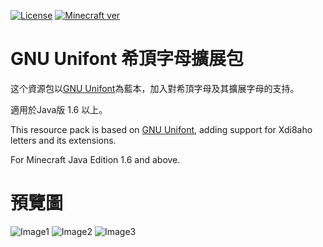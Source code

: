 [![License](https://img.shields.io/static/v1?label=License&message=GNU%20GPL%20v2&color=db2331&style=flat-square&logo=gnu)](https://www.gnu.org/licenses/gpl-2.0.html)
[![Minecraft ver](https://img.shields.io/static/v1?label=Minecraft%20version&message=1.6.0+%2B&color=db2331&style=flat-square&logo=)](https://minecraft.net)

# GNU Unifont 希頂字母擴展包
这个資源包以[GNU Unifont](https://zh.wikipedia.org/wiki/GNU_Unifont)為藍本，加入對希頂字母及其擴展字母的支持。

適用於Java版 1.6 以上。

This resource pack is based on [GNU Unifont](https://en.wikipedia.org/wiki/GNU_Unifont), adding support for Xdi8aho letters and its extensions.

For Minecraft Java Edition 1.6 and above.

# 預覽圖
![Image1](https://user-images.githubusercontent.com/61273857/210489284-0726b15a-a6bb-44a4-9c34-cb25149cc9a3.png)
![Image2](https://user-images.githubusercontent.com/61273857/210489296-c25b996c-6b73-4f3c-8a67-11c1eb5f59f9.png)
![Image3](https://user-images.githubusercontent.com/61273857/210489301-283ea409-b6fa-4fbc-a64d-50cc1f23ba84.png)
